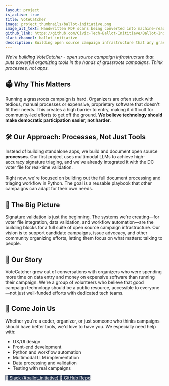 ```yaml
---
layout: project
is_active: true
title: VoteCatcher
image: project_thumbnails/ballot-initiative.png
image_alt_text: Handwritten PDF scans being converted into machine-readable format
github_link: https://github.com/Civic-Tech-Ballot-Inititiave/Ballot-Initiative
slack_channel: ballot_initiative
description: Building open source campaign infrastructure that any grassroots organizer can use - starting with signature validation processes.
---
```


<section class="bg-base-lightest padding-y-4 usa-prose maxw-none">
  <div class="grid-container usa-prose">
    <em>We're building VoteCatcher - open source campaign infrastructure that puts powerful organizing tools in the hands of grassroots campaigns. Think processes, not apps.</em>
  </div>
</section>

<section class="padding-y-1 usa-prose maxw-none">
  <div class="grid-container">
    <h2 class="font-sans-lg">🗳️ Why This Matters</h2>
    <p>Running a grassroots campaign is hard. Organizers are often stuck with tedious, manual processes or expensive, proprietary software that doesn't fit their needs. This creates a high barrier to entry, making it difficult for community-led efforts to get off the ground. <strong>We believe technology should make democratic participation easier, not harder.</strong></p>
  </div>
</section>

<section class="padding-y-1 usa-prose maxw-none">
  <div class="grid-container">
    <h2 class="font-sans-lg">🛠️ Our Approach: Processes, Not Just Tools</h2>
    <p>
    Instead of building standalone apps, we build and document open source <strong>processes</strong>. Our first project uses multimodal LLMs to achieve high-accuracy signature triaging, and we've already integrated it with the DC voter file for real-time validation.
    <br/><br/>
    Right now, we're focused on building out the full document processing and triaging workflow in Python. The goal is a reusable playbook that other campaigns can adapt for their own needs.
    </p>
  </div>
</section>

<section class="padding-y-1 usa-prose maxw-none">
  <div class="grid-container">
    <h2 class="font-sans-lg">🚀 The Big Picture</h2>
    <p>Signature validation is just the beginning. The systems we're creating—for voter file integration, data validation, and workflow automation—are the building blocks for a full suite of open source campaign infrastructure. Our vision is to support candidate campaigns, issue advocacy, and other community organizing efforts, letting them focus on what matters: talking to people.</p>
  </div>
</section>

<section class="padding-y-1 usa-prose maxw-none">
  <div class="grid-container">
    <h2 class="font-sans-lg">📖 Our Story</h2>
    <p>VoteCatcher grew out of conversations with organizers who were spending more time on data entry and money on expensive software than running their campaign. We're a group of volunteers who believe that good campaign technology should be a public resource, accessible to everyone—not just well-funded efforts with dedicated tech teams.</p>
  </div>
</section>

<section class="bg-primary-darker text-white padding-y-5 usa-prose maxw-none">
  <div class="grid-container text-white">
    <h2>👋 Come Join Us</h2>
    <p>Whether you're a coder, organizer, or just someone who thinks campaigns should have better tools, we'd love to have you. We especially need help with:</p>
    <ul class="usa-list">
      <li>UX/UI design</li>
      <li>Front-end development</li>
      <li>Python and workflow automation</li>
      <li>Multimodal LLM implementation</li>
      <li>Data processing and validation</li>
      <li>Testing with real campaigns</li>
    </ul>
  </div>
</section>

<section class="usa-section padding-y-4">
  <div class="grid-container">
    <div class="usa-button-group">
      <a href="https://civictechdc.slack.com/archives/C077YB2ES84" class="usa-button" style="background-color: #253551; color: #ffffff;" target="_blank" rel="noopener noreferrer">
        💬 Slack (#ballot_initiative)
      </a>
      <a href="https://github.com/Civic-Tech-Ballot-Inititiave/Ballot-Initiative" class="usa-button" style="background-color: #253551; color: #ffffff;" target="_blank" rel="noopener noreferrer">
        🧩 GitHub Repo
      </a>
    </div>
  </div>
</section>
